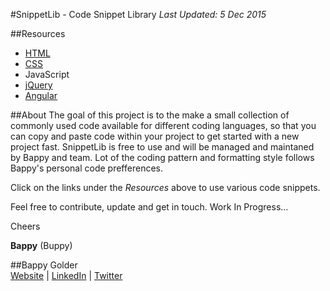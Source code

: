 <!--
GitHub Markdown System:
https://help.github.com/articles/markdown-basics/
https://guides.github.com/features/mastering-markdown/
-->

#SnippetLib - Code Snippet Library
*Last Updated: 5 Dec 2015*

##Resources
- <a href="https://github.com/bappygolder/HTML_Gold/blob/master/html.md">HTML</a>  
- <a href="https://github.com/bappygolder/HTML_Gold/blob/master/css.md">CSS</a>  
- JavaScript  
- <a href="https://github.com/bappygolder/HTML_Gold/blob/master/jquery.md">jQuery</a>  
- <a href="https://github.com/bappygolder/HTML_Gold/blob/master/ANGULAR.md">Angular</a>

##About
The goal of this project is to the make a small collection of commonly used code available for different coding languages, so that you can copy and paste code within your project to get started with a new project fast. SnippetLib is free to use and will be managed and maintaned by Bappy and team. Lot of the coding pattern and formatting style follows Bappy's personal code prefferences. 

Click on the links under the *Resources* above to use various code snippets. 

Feel free to contribute, update and get in touch. Work In Progress...

Cheers 

**Bappy** (Buppy)

##Bappy Golder <br/>
<a href="http://bappygolder.com/">Website</a>  |  <a href="https://github.com/bappygolder">LinkedIn</a> |  <a href="https://au.linkedin.com/in/bappygolder">Twitter</a>
